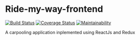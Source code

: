 # Ride-my-way-frontend
[![Build Status](https://travis-ci.org/d-beloved/Ride-my-way-frontend.svg?branch=develop)](https://travis-ci.org/d-beloved/Ride-my-way-frontend) [![Coverage Status](https://coveralls.io/repos/github/d-beloved/Ride-my-way-frontend/badge.svg?branch=develop)](https://coveralls.io/github/d-beloved/Ride-my-way-frontend?branch=develop) [![Maintainability](https://api.codeclimate.com/v1/badges/ea8c88e922e0f0c20e63/maintainability)](https://codeclimate.com/github/d-beloved/Ride-my-way-frontend/maintainability)

A carpooling application inplemented using ReactJs and Redux
